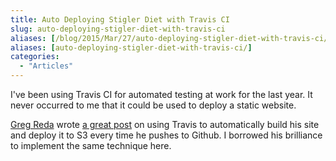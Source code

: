 ```yaml
---
title: Auto Deploying Stigler Diet with Travis CI
slug: auto-deploying-stigler-diet-with-travis-ci
aliases: [/blog/2015/Mar/27/auto-deploying-stigler-diet-with-travis-ci/]
aliases: [auto-deploying-stigler-diet-with-travis-ci/]
categories:
  - "Articles"
---
```


I've been using Travis CI for automated testing at work for the last year. It never occurred to me that it could be used
to deploy a static website.

[Greg Reda](https://twitter.com/gjreda) wrote [a great post](http://www.gregreda.com/2015/03/26/static-site-deployments/)
on using Travis to automatically build his site and deploy it to S3 every time he pushes to Github. I borrowed his brilliance
to implement the same technique here.

